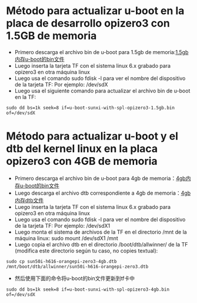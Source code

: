 # Método para actualizar u-boot en la placa de desarrollo opizero3 con 1.5GB de memoria

- Primero descarga el archivo bin de u-boot para 1.5gb de memoria:[1.5gb内存u-boot的bin文件](https://github.com/leeboby/opizero3-uboot-kernel/blob/main/u-boot-sunxi-with-spl-opizero3-1.5gb.bin)
- Luego inserta la tarjeta TF con el sistema linux 6.x grabado para opizero3 en otra máquina linux
- Luego usa el comando sudo fdisk -l para ver el nombre del dispositivo de la tarjeta TF: Por ejemplo: /dev/sdX
- Luego usa el siguiente comando para actualizar el archivo bin de u-boot en la TF:
```
sudo dd bs=1k seek=8 if=u-boot-sunxi-with-spl-opizero3-1.5gb.bin of=/dev/sdX
```

# Método para actualizar u-boot y el dtb del kernel linux en la placa opizero3 con 4GB de memoria

- Primero descarga el archivo bin de u-boot para 4gb de memoria：[4gb内存u-boot的bin文件](https://github.com/leeboby/opizero3-uboot-kernel/blob/main/u-boot-sunxi-with-spl-opizero3-4gb.bin)
- Luego descarga el archivo dtb correspondiente a 4gb de memoria：[4gb内存dtb文件](https://github.com/leeboby/opizero3-uboot-kernel/blob/main/sun50i-h616-orangepi-zero3-4gb.dtb)
- Luego inserta la tarjeta TF con el sistema linux 6.x grabado para opizero3 en otra máquina linux
- Luego usa el comando sudo fdisk -l para ver el nombre del dispositivo de la tarjeta TF: Por ejemplo: /dev/sdX1
- Luego monta el sistema de archivos de la TF en el directorio /mnt de la máquina linux: sudo mount /dev/sdX1 /mnt
- Luego copia el archivo dtb en el directorio /boot/dtb/allwinner/ de la TF (modifica este directorio según tu caso, no copies textual):
```
sudo cp sun50i-h616-orangepi-zero3-4gb.dtb /mnt/boot/dtb/allwinner/sun50i-h616-orangepi-zero3.dtb
```
- 然后使用下面的命令将u-boot的bin文件更新到tf卡中
```
sudo dd bs=1k seek=8 if=u-boot-sunxi-with-spl-opizero3-4gb.bin of=/dev/sdX
```

